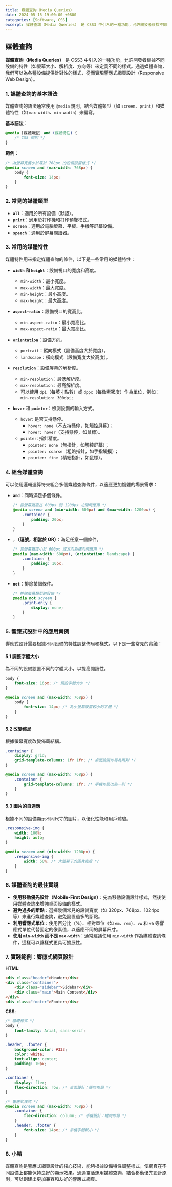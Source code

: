 ```yaml
---
title: 媒體查詢（Media Queries）
date: 2024-05-15 19:00:00 +0800
categories: [Software, CSS]
excerpt: 媒體查詢（Media Queries） 是 CSS3 中引入的一種功能，允許開發者根據不同設備的特性（如螢幕大小、解析度、方向等）來定義不同的樣式
---
```


## 媒體查詢

**媒體查詢（Media Queries）** 是 CSS3 中引入的一種功能，允許開發者根據不同設備的特性（如螢幕大小、解析度、方向等）來定義不同的樣式。通過媒體查詢，我們可以為各種設備提供針對性的樣式，從而實現響應式網頁設計（Responsive Web Design）。

### 1. 媒體查詢的基本語法

媒體查詢的語法通常使用 `@media` 規則，結合媒體類型（如 `screen`、`print`）和媒體特性（如 `max-width`、`min-width`）來編寫。

**基本語法**：
```css
@media [媒體類型] and (媒體特性) {
    /* CSS 規則 */
}
```

**範例**：
```css
/* 為螢幕寬度小於等於 768px 的設備設置樣式 */
@media screen and (max-width: 768px) {
    body {
        font-size: 14px;
    }
}
```

### 2. 常見的媒體類型

- **`all`**：適用於所有設備（默認）。
- **`print`**：適用於打印機和打印預覽模式。
- **`screen`**：適用於電腦螢幕、平板、手機等屏幕設備。
- **`speech`**：適用於屏幕閱讀器。

### 3. 常用的媒體特性

媒體特性用來指定媒體查詢的條件，以下是一些常用的媒體特性：

- **`width` 和 `height`**：設備視口的寬度和高度。
  - `min-width`：最小寬度。
  - `max-width`：最大寬度。
  - `min-height`：最小高度。
  - `max-height`：最大高度。
  
- **`aspect-ratio`**：設備視口的寬高比。
  - `min-aspect-ratio`：最小寬高比。
  - `max-aspect-ratio`：最大寬高比。

- **`orientation`**：設備方向。
  - `portrait`：縱向模式（設備高度大於寬度）。
  - `landscape`：橫向模式（設備寬度大於高度）。

- **`resolution`**：設備屏幕的解析度。
  - `min-resolution`：最低解析度。
  - `max-resolution`：最高解析度。
  - 可以使用 `dpi`（每英寸點數）或 `dppx`（每像素密度）作為單位，例如：`min-resolution: 300dpi;`

- **`hover`** 和 **`pointer`**：檢測設備的輸入方式。
  - `hover`: 是否支持懸停。
    - `hover: none`（不支持懸停，如觸控屏幕）；
    - `hover: hover`（支持懸停，如鼠標）。
  - `pointer`: 指針精度。
    - `pointer: none`（無指針，如觸控屏幕）；
    - `pointer: coarse`（粗略指針，如手指觸摸）；
    - `pointer: fine`（精細指針，如鼠標）。

### 4. 組合媒體查詢

可以使用邏輯運算符來組合多個媒體查詢條件，以適應更加複雜的場景需求：

- **`and`**：同時滿足多個條件。
  ```css
  /* 當螢幕寬度在 600px 到 1200px 之間時應用 */
  @media screen and (min-width: 600px) and (max-width: 1200px) {
      .container {
          padding: 20px;
      }
  }
  ```

- **`,`（逗號，相當於 OR）**：滿足任意一個條件。
  ```css
  /* 當螢幕寬度小於 600px 或方向為橫向時應用 */
  @media (max-width: 600px), (orientation: landscape) {
      .container {
          padding: 10px;
      }
  }
  ```

- **`not`**：排除某個條件。
  ```css
  /* 排除螢幕類型的設備 */
  @media not screen {
      .print-only {
          display: none;
      }
  }
  ```

### 5. 響應式設計中的應用實例

響應式設計需要根據不同設備的特性調整佈局和樣式。以下是一些常見的實踐：

#### 5.1 調整字體大小

為不同的設備設置不同的字體大小，以提高閱讀性。

```css
body {
    font-size: 16px; /* 預設字體大小 */
}

@media screen and (max-width: 768px) {
    body {
        font-size: 14px; /* 為小螢幕設置較小的字體 */
    }
}
```

#### 5.2 改變佈局

根據螢幕寬度改變佈局結構。

```css
.container {
    display: grid;
    grid-template-columns: 1fr 1fr; /* 桌面設備佈局為兩列 */
}

@media screen and (max-width: 768px) {
    .container {
        grid-template-columns: 1fr; /* 手機佈局改為一列 */
    }
}
```

#### 5.3 圖片的自適應

根據不同的設備顯示不同尺寸的圖片，以優化性能和用戶體驗。

```css
.responsive-img {
    width: 100%;
    height: auto;
}

@media screen and (min-width: 1200px) {
    .responsive-img {
        width: 50%; /* 大螢幕下的圖片寬度 */
    }
}
```

### 6. 媒體查詢的最佳實踐

- **使用移動優先設計（Mobile-First Design）**：先為移動設備設計樣式，然後使用媒體查詢來增強桌面設備的樣式。
- **避免過多的斷點**：選擇幾個常見的設備寬度（如 320px、768px、1024px 等）來進行媒體查詢，避免設置過多的斷點。
- **利用響應式單位**：使用百分比（%）、相對單位（如 `em`、`rem`）、`vw` 和 `vh` 等響應式單位代替固定的像素值，以適應不同的屏幕尺寸。
- **使用 `min-width` 而不是 `max-width`**：通常建議使用 `min-width` 作為媒體查詢條件，這樣可以讓樣式更具可擴展性。

### 7. 實踐範例：響應式網頁設計

**HTML**:
```html
<div class="header">Header</div>
<div class="container">
    <div class="sidebar">Sidebar</div>
    <div class="main">Main Content</div>
</div>
<div class="footer">Footer</div>
```

**CSS**:
```css
/* 基礎樣式 */
body {
    font-family: Arial, sans-serif;
}

.header, .footer {
    background-color: #333;
    color: white;
    text-align: center;
    padding: 10px;
}

.container {
    display: flex;
    flex-direction: row; /* 桌面設計：橫向佈局 */
}

/* 響應式樣式 */
@media screen and (max-width: 768px) {
    .container {
        flex-direction: column; /* 手機設計：縱向佈局 */
    }
    .header, .footer {
        font-size: 14px; /* 手機字體較小 */
    }
}
```

### 8. 小結

媒體查詢是響應式網頁設計的核心技術，能夠根據設備特性調整樣式，使網頁在不同設備上都能保持良好的顯示效果。通過靈活運用媒體查詢，結合移動優先設計原則，可以創建出更加兼容和友好的響應式網頁。
